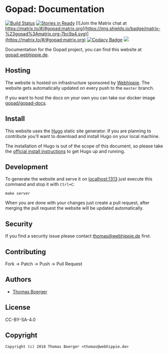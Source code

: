 # Gopad: Documentation

[![Build Status](http://github.dronehippie.de/api/badges/gopad/gopad-docs/status.svg)](http://github.dronehippie.de/gopad/gopad-docs)
[![Stories in Ready](https://badge.waffle.io/gopad/gopad-api.svg?label=ready&title=Ready)](http://waffle.io/gopad/gopad-api)
[![Join the Matrix chat at https://matrix.to/#/#gopad:matrix.org](https://img.shields.io/badge/matrix-%23gopad%3Amatrix.org-7bc9a4.svg)](https://matrix.to/#/#gopad:matrix.org)
[![Codacy Badge](https://api.codacy.com/project/badge/Grade/6012a233d1e04981bb8d078510cacb2b)](https://www.codacy.com/app/gopad/gopad-docs?utm_source=github.com&amp;utm_medium=referral&amp;utm_content=gopad/gopad-docs&amp;utm_campaign=Badge_Grade)
[![](https://images.microbadger.com/badges/image/gopad/gopad-docs.svg)](http://microbadger.com/images/gopad/gopad-docs "Get your own image badge on microbadger.com")


Documentation for the Gopad project, you can find this website at [gopad.webhippie.de](https://gopad.webhippie.de).


## Hosting

The website is hosted on infrastructure sponsored by [Webhippie](https://webhippie.de). The website gets automatically updated on every push to the `master` branch.

If you want to host the docs on your own you can take our docker image [gopad/gopad-docs](https://hub.docker.com/r/gopad/gopad-docs/).


## Install

This website uses the [Hugo](https://github.com/spf13/hugo) static site generator. If you are planning to contribute you'll want to download and install Hugo on your local machine.

The installation of Hugo is out of the scope of this document, so please take the [official install instructions](https://gohugo.io/overview/installing/) to get Hugo up and running.


## Development

To generate the website and serve it on [localhost:1313](http://localhost:1313) just execute this command and stop it with `Ctrl+C`:

```
make server
```

When you are done with your changes just create a pull request, after merging the pull request the website will be updated automatically.


## Security

If you find a security issue please contact thomas@webhippie.de first.


## Contributing

Fork -> Patch -> Push -> Pull Request


## Authors

* [Thomas Boerger](https://github.com/tboerger)


## License

CC-BY-SA-4.0


## Copyright

```
Copyright (c) 2018 Thomas Boerger <thomas@webhippie.de>
```
